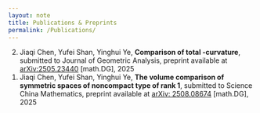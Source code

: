 ```yaml
---
layout: note
title: Publications & Preprints
permalink: /Publications/
---
```

<ol reversed> 
    <li> Jiaqi Chen, Yufei Shan, Yinghui Ye, <strong>Comparison of total -curvature</strong>, submitted to Journal of Geometric Analysis, preprint available at <a href="arXiv:2505.23440">arXiv:2505.23440</a> [math.DG], 2025
    <li> Jiaqi Chen, Yufei Shan, Yinghui Ye, <strong>The volume comparison of symmetric spaces of noncompact type of rank 1</strong>, submitted to Science China Mathematics, preprint available at <a href="arXiv: 2508.08674">arXiv: 2508.08674</a> [math.DG], 2025

<!--
### Research interests

<ol reversed>
  <li><strong>The Heat Kernel Estimate on the Asymptotically Hyperbolic Manifolds and the Stability of the Asymptotically Hyperbolic Einstein Manifolds</strong> (joint with Jie Qing) </li> <a href="https://universe1991.github.io/yufeishan.github.io/assets/The_asymptotically_hyperbolic_manifolds_and_the_heat_kernel_estimate.pdf">More details</a>
    <ul> 
     <li> Studied the relations between the heat kernel of Lichnerowicz Laplacian and the long time existence and the convergence of the Ricci flow based on the <a href="https://arxiv.org/pdf/1011.4267.pdf">result of R.Bamler </a>.</li>
     <li> Studied the relations between the heat kernel of Lichnerowicz Laplacian and the resolvent of Lichnerowicz Laplacian (This is a direct corollary of the spectrum theorem) and tried to get the estimate of the heat kernel of Lichnerowicz Laplacian by the corresponding Schwartz kernel of that. By the <a href="https://arxiv.org/pdf/1612.06044.pdf">work of X.Chen and A.Hassell</a>, in order to get a good estimate of the heat kernel of of Lichnerowicz Laplacian, we need a tensor version result of <a href="https://arxiv.org/pdf/1103.3507.pdf">R.B.Melrose, A.S.Barreto and A.Vasy</a>. </li> 
     <li> Trying to generalized the result of R.B.Melrose, A.S.Barreto, A.Vasy about the Schwartz kernel estimate from the Laplacian operator on the function to the Lichnerowicz Laplacian on the symmetric two tensor. </li>
    </ul>
  <li><strong>The Perturbation Existence and the stability of Conformally Compact Einstein Manifolds under the Ricci flow</strong> (joint with Jie Qing) <a href="https://universe1991.github.io/yufeishan.github.io/assets/Normalized_Ricci_flow_and_conformally_compact_Einstein_manifolds.pdf">(A draft of my paper about this result)</a> </li> 
   <ul>
    <li>Recovered <a href="https://arxiv.org/pdf/math/0105046.pdf">J. Lee's result (See the Theorem A)</a> about the perturbation Existence of the conformally compact Einstein manifolds by the Ricci flow</li>
    <li>Improved <a href="ttps://arxiv.org/pdf/1106.0372.pdf">the result of J.Qing, Y.Shi and J.Wu (See Theorem 1.3)</a> about the stability of conformally compact Einstein manifolds. </li>
   </ul>
</ol>
-->


    
 


